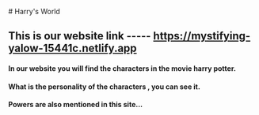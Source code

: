  ﻿# Harry's World
## This is our website link ----- https://mystifying-yalow-15441c.netlify.app
#### In our website you will find the characters in the movie harry potter.
#### What is the personality of the characters , you can see it.
####  Powers are also mentioned in this site...
